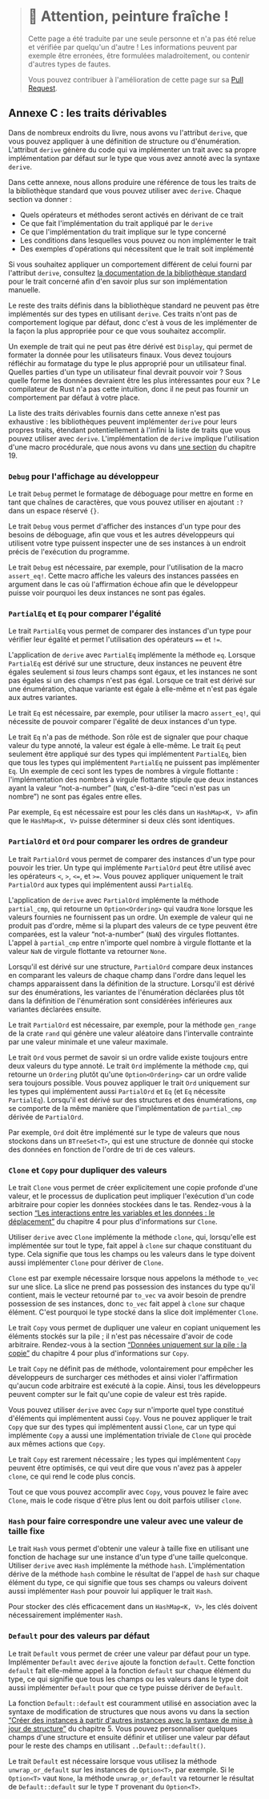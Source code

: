 > # 🚧 Attention, peinture fraîche !
>
> Cette page a été traduite par une seule personne et n'a pas été relue et
> vérifiée par quelqu'un d'autre ! Les informations peuvent par exemple être
> erronées, être formulées maladroitement, ou contenir d'autres types de fautes.
>
> Vous pouvez contribuer à l'amélioration de cette page sur sa
> [Pull Request](https://github.com/Jimskapt/rust-book-fr/pull/224).

<!--
## Appendix C: Derivable Traits
-->

## Annexe C : les traits dérivables

<!--
In various places in the book, we’ve discussed the `derive` attribute, which
you can apply to a struct or enum definition. The `derive` attribute generates
code that will implement a trait with its own default implementation on the
type you’ve annotated with the `derive` syntax.
-->

Dans de nombreux endroits du livre, nous avons vu l'attribut `derive`, que vous
pouvez appliquer à une définition de structure ou d'énumération. L'attribut
`derive` génère du code qui va implémenter un trait avec sa propre
implémentation par défaut sur le type que vous avez annoté avec la syntaxe
`derive`.

<!--
In this appendix, we provide a reference of all the traits in the standard
library that you can use with `derive`. Each section covers:
-->

Dans cette annexe, nous allons produire une référence de tous les traits de la
bibliothèque standard que vous pouvez utiliser avec `derive`. Chaque section
va donner :

<!--
* What operators and methods deriving this trait will enable
* What the implementation of the trait provided by `derive` does
* What implementing the trait signifies about the type
* The conditions in which you’re allowed or not allowed to implement the trait
* Examples of operations that require the trait
-->

* Quels opérateurs et méthodes seront activés en dérivant de ce trait
* Ce que fait l'implémentation du trait appliqué par le `derive`
* Ce que l'implémentation du trait implique sur le type concerné
* Les conditions dans lesquelles vous pouvez ou non implémenter le trait
* Des exemples d'opérations qui nécessitent que le trait soit implémenté

<!--
If you want different behavior from that provided by the `derive` attribute,
consult the [standard library documentation](../std/index.html)<!-- ignore -- >
for each trait for details of how to manually implement them.
-->

Si vous souhaitez appliquer un comportement différent de celui fourni par
l'attribut `derive`, consultez [la documentation de la bibliothèque
standard](https://doc.rust-lang.org/std/index.html)<!-- ignore --> pour le trait
concerné afin d'en savoir plus sur son implémentation manuelle.

<!--
The rest of the traits defined in the standard library can’t be implemented on
your types using `derive`. These traits don’t have sensible default behavior,
so it’s up to you to implement them in the way that makes sense for what you’re
trying to accomplish.
-->

Le reste des traits définis dans la bibliothèque standard ne peuvent pas être
implémentés sur des types en utilisant `derive`. Ces traits n'ont pas de
comportement logique par défaut, donc c'est à vous de les implémenter de la
façon la plus appropriée pour ce que vous souhaitez accomplir.

<!--
An example of a trait that can’t be derived is `Display`, which handles
formatting for end users. You should always consider the appropriate way to
display a type to an end user. What parts of the type should an end user be
allowed to see? What parts would they find relevant? What format of the data
would be most relevant to them? The Rust compiler doesn’t have this insight, so
it can’t provide appropriate default behavior for you.
-->

Un exemple de trait qui ne peut pas être dérivé est `Display`, qui permet de
formater la donnée pour les utilisateurs finaux. Vous devez toujours réfléchir
au formatage du type le plus approprié pour un utilisateur final. Quelles
parties d'un type un utilisateur final devrait pouvoir voir ? Sous quelle forme
les données devraient être les plus intéressantes pour eux ? Le compilateur de
Rust n'a pas cette intuition, donc il ne peut pas fournir un comportement par
défaut à votre place.

<!--
The list of derivable traits provided in this appendix is not comprehensive:
libraries can implement `derive` for their own traits, making the list of
traits you can use `derive` with truly open-ended. Implementing `derive`
involves using a procedural macro, which is covered in the
[“Macros”][macros]<!-- ignore -- > section of Chapter 19.
-->

La liste des traits dérivables fournis dans cette annexe n'est pas exhaustive :
les bibliothèques peuvent implémenter `derive` pour leurs propres traits,
étendant potentiellement à l'infini la liste de traits que vous pouvez utiliser
avec `derive`. L'implémentation de `derive` implique l'utilisation d'une macro
procédurale, que nous avons vu dans [une section][macros]<!-- ignore --> du
chapitre 19.

<!--
### `Debug` for Programmer Output
-->

### `Debug` pour l'affichage au développeur

<!--
The `Debug` trait enables debug formatting in format strings, which you
indicate by adding `:?` within `{}` placeholders.
-->

Le trait `Debug` permet le formatage de déboguage pour mettre en forme en tant
que chaînes de caractères, que vous pouvez utiliser en ajoutant `:?` dans un
espace réservé `{}`.

<!--
The `Debug` trait allows you to print instances of a type for debugging
purposes, so you and other programmers using your type can inspect an instance
at a particular point in a program’s execution.
-->

Le trait `Debug` vous permet d'afficher des instances d'un type pour des besoins
de déboguage, afin que vous et les autres développeurs qui utilisent votre type
puissent inspecter une de ses instances à un endroit précis de l'exécution du
programme.

<!--
The `Debug` trait is required, for example, in use of the `assert_eq!` macro.
This macro prints the values of instances given as arguments if the equality
assertion fails so programmers can see why the two instances weren’t equal.
-->

Le trait `Debug` est nécessaire, par exemple, pour l'utilisation de la macro
`assert_eq!`. Cette macro affiche les valeurs des instances passées en argument
dans le cas où l'affirmation échoue afin que le développeur puisse voir pourquoi
les deux instances ne sont pas égales.

<!--
### `PartialEq` and `Eq` for Equality Comparisons
-->

### `PartialEq` et `Eq` pour comparer l'égalité

<!--
The `PartialEq` trait allows you to compare instances of a type to check for
equality and enables use of the `==` and `!=` operators.
-->

Le trait `PartialEq` vous permet de comparer des instances d'un type pour
vérifier leur égalité et permet l'utilisation des opérateurs `==` et `!=`.

<!--
Deriving `PartialEq` implements the `eq` method. When `PartialEq` is derived on
structs, two instances are equal only if *all* fields are equal, and the
instances are not equal if any fields are not equal. When derived on enums,
each variant is equal to itself and not equal to the other variants.
-->

L'application de `derive` avec `PartialEq` implémente la méthode `eq`. Lorsque
`PartialEq` est dérivé sur une structure, deux instances ne peuvent être égales
seulement si *tous* leurs champs sont égaux, et les instances ne sont pas égales
si un des champs n'est pas égal. Lorsque ce trait est dérivé sur une
énumération, chaque variante est égale à elle-même et n'est pas égale aux autres
variantes.

<!--
The `PartialEq` trait is required, for example, with the use of the
`assert_eq!` macro, which needs to be able to compare two instances of a type
for equality.
-->

Le trait `Eq` est nécessaire, par exemple, pour utiliser la macro `assert_eq!`,
qui nécessite de pouvoir comparer l'égalité de deux instances d'un type.

<!--
The `Eq` trait has no methods. Its purpose is to signal that for every value of
the annotated type, the value is equal to itself. The `Eq` trait can only be
applied to types that also implement `PartialEq`, although not all types that
implement `PartialEq` can implement `Eq`. One example of this is floating point
number types: the implementation of floating point numbers states that two
instances of the not-a-number (`NaN`) value are not equal to each other.
-->

Le trait `Eq` n'a pas de méthode. Son rôle est de signaler que pour chaque
valeur du type annoté, la valeur est égale à elle-même. Le trait `Eq` peut
seulement être appliqué sur des types qui implémentent `PartialEq`, bien que
tous les types qui implémentent `PartialEq` ne puissent pas implémenter `Eq`. Un
exemple de ceci sont les types de nombres à virgule flottante : l'implémentation
des nombres à virgule flottante stipule que deux instances ayant la valeur
“not-a-number” (`NaN`, c'est-à-dire “ceci n'est pas un nombre”) ne sont pas
égales entre elles.

<!--
An example of when `Eq` is required is for keys in a `HashMap<K, V>` so the
`HashMap<K, V>` can tell whether two keys are the same.
-->

Par exemple, `Eq` est nécessaire est pour les clés dans un `HashMap<K, V>` afin
que le `HashMap<K, V>` puisse déterminer si deux clés sont identiques.

<!--
### `PartialOrd` and `Ord` for Ordering Comparisons
-->

### `PartialOrd` et `Ord` pour comparer les ordres de grandeur

<!--
The `PartialOrd` trait allows you to compare instances of a type for sorting
purposes. A type that implements `PartialOrd` can be used with the `<`, `>`,
`<=`, and `>=` operators. You can only apply the `PartialOrd` trait to types
that also implement `PartialEq`.
-->

Le trait `PartialOrd` vous permet de comparer des instances d'un type pour
pouvoir les trier. Un type qui implémente `PartialOrd` peut être utilisé avec
les opérateurs `<`, `>`, `<=`, et `>=`. Vous pouvez appliquer uniquement le
trait `PartialOrd` aux types qui implémentent aussi `PartialEq`.

<!--
Deriving `PartialOrd` implements the `partial_cmp` method, which returns an
`Option<Ordering>` that will be `None` when the values given don’t produce an
ordering. An example of a value that doesn’t produce an ordering, even though
most values of that type can be compared, is the not-a-number (`NaN`) floating
point value. Calling `partial_cmp` with any floating point number and the `NaN`
floating point value will return `None`.
-->

L'application de `derive` avec `PartialOrd` implémente la méthode `partial_cmp`,
qui retourne un `Option<Ordering>` qui vaudra `None` lorsque les valeurs
fournies ne fournissent pas un ordre. Un exemple de valeur qui ne produit pas
d'ordre, même si la plupart des valeurs de ce type peuvent être comparées, est
la valeur “not-a-number” (`NaN`) des virgules flottantes. L'appel à
`partial_cmp` entre n'importe quel nombre à virgule flottante et la valeur `NaN`
de virgule flottante va retourner `None`.

<!--
When derived on structs, `PartialOrd` compares two instances by comparing the
value in each field in the order in which the fields appear in the struct
definition. When derived on enums, variants of the enum declared earlier in the
enum definition are considered less than the variants listed later.
-->

Lorsqu'il est dérivé sur une structure, `PartialOrd` compare deux instances en
comparant les valeurs de chaque champ dans l'ordre dans lequel les champs
apparaissent dans la définition de la structure. Lorsqu'il est dérivé sur des
énumérations, les variantes de l'énumération déclarées plus tôt dans la
définition de l'énumération sont considérées inférieures aux variantes déclarées
ensuite.

<!--
The `PartialOrd` trait is required, for example, for the `gen_range` method
from the `rand` crate that generates a random value in the range specified by a
low value and a high value.
-->

Le trait `PartialOrd` est nécessaire, par exemple, pour la méthode `gen_range`
de la crate `rand` qui génère une valeur aléatoire dans l'intervalle contrainte
par une valeur minimale et une valeur maximale.

<!--
The `Ord` trait allows you to know that for any two values of the annotated
type, a valid ordering will exist. The `Ord` trait implements the `cmp` method,
which returns an `Ordering` rather than an `Option<Ordering>` because a valid
ordering will always be possible. You can only apply the `Ord` trait to types
that also implement `PartialOrd` and `Eq` (and `Eq` requires `PartialEq`). When
derived on structs and enums, `cmp` behaves the same way as the derived
implementation for `partial_cmp` does with `PartialOrd`.
-->

Le trait `Ord` vous permet de savoir si un ordre valide existe toujours entre
deux valeurs du type annoté. Le trait `Ord` implémente la méthode `cmp`, qui
retourne un `Ordering` plutôt qu'une `Option<Ordering>` car un ordre valide sera
toujours possible. Vous pouvez appliquer le trait `Ord` uniquement sur les types
qui implémentent aussi `PartialOrd` et `Eq` (et `Eq` nécessite `PartialEq`).
Lorsqu'il est dérivé sur des structures et des énumérations, `cmp` se comporte
de la même manière que l'implémentation de `partial_cmp` dérivée de
`PartialOrd`.

<!--
An example of when `Ord` is required is when storing values in a `BTreeSet<T>`,
a data structure that stores data based on the sort order of the values.
-->

Par exemple, `Ord` doit être implémenté sur le type de valeurs que nous stockons
dans un `BTreeSet<T>`, qui est une structure de donnée qui stocke des données en
fonction de l'ordre de tri de ces valeurs.

<!--
### `Clone` and `Copy` for Duplicating Values
-->

### `Clone` et `Copy` pour dupliquer des valeurs

<!--
The `Clone` trait allows you to explicitly create a deep copy of a value, and
the duplication process might involve running arbitrary code and copying heap
data. See the [“Ways Variables and Data Interact:
Clone”][ways-variables-and-data-interact-clone]<!-- ignore -- > section in
Chapter 4 for more information on `Clone`.
-->

Le trait `Clone` vous permet de créer explicitement une copie profonde d'une
valeur, et le processus de duplication peut impliquer l'exécution d'un code
arbitraire pour copier les données stockées dans le tas. Rendez-vous à la
section [“Les interactions entre les variables et les données : le
déplacement”][ways-variables-and-data-interact-clone]<!-- ignore --> du
chapitre 4 pour plus d'informations sur `Clone`.

<!--
Deriving `Clone` implements the `clone` method, which when implemented for the
whole type, calls `clone` on each of the parts of the type. This means all the
fields or values in the type must also implement `Clone` to derive `Clone`.
-->

Utiliser `derive` avec `Clone` implémente la méthode `clone`, qui, lorsqu'elle
est implémentée sur tout le type, fait appel à `clone` sur chaque constituant du
type. Cela signifie que tous les champs ou les valeurs dans le type doivent
aussi implémenter `Clone` pour dériver de `Clone`.

<!--
An example of when `Clone` is required is when calling the `to_vec` method on a
slice. The slice doesn’t own the type instances it contains, but the vector
returned from `to_vec` will need to own its instances, so `to_vec` calls
`clone` on each item. Thus, the type stored in the slice must implement `Clone`.
-->

`Clone` est par exemple nécessaire lorsque nous appelons la méthode `to_vec` sur
une slice. La slice ne prend pas possession des instances du type qu'il
contient, mais le vecteur retourné par `to_vec` va avoir besoin de prendre
possession de ses instances, donc `to_vec` fait appel à `clone` sur chaque
élément. C'est pourquoi le type stocké dans la slice doit implémenter `Clone`.

<!--
The `Copy` trait allows you to duplicate a value by only copying bits stored on
the stack; no arbitrary code is necessary. See the [“Stack-Only Data:
Copy”][stack-only-data-copy]<!-- ignore -- > section in Chapter 4 for more
information on `Copy`.
-->

Le trait `Copy` vous permet de dupliquer une valeur en copiant uniquement les
éléments stockés sur la pile ; il n'est pas nécessaire d'avoir de code
arbitraire. Rendez-vous à la section [“Données uniquement sur la pile : la
copie”][stack-only-data-copy]<!-- ignore --> du chapitre 4 pour plus
d'informations sur `Copy`.

<!--
The `Copy` trait doesn’t define any methods to prevent programmers from
overloading those methods and violating the assumption that no arbitrary code
is being run. That way, all programmers can assume that copying a value will be
very fast.
-->

Le trait `Copy` ne définit pas de méthode, volontairement pour empêcher les
développeurs de surcharger ces méthodes et ainsi violer l'affirmation qu'aucun
code arbitraire est exécuté à la copie. Ainsi, tous les développeurs peuvent
compter sur le fait qu'une copie de valeur est très rapide.

<!--
You can derive `Copy` on any type whose parts all implement `Copy`. You can
only apply the `Copy` trait to types that also implement `Clone`, because a
type that implements `Copy` has a trivial implementation of `Clone` that
performs the same task as `Copy`.
-->

Vous pouvez utiliser `derive` avec `Copy` sur n'importe quel type constitué
d'éléments qui implémentent aussi `Copy`. Vous ne pouvez appliquer le trait
`Copy` que sur des types qui implémentent aussi `Clone`, car un type qui
implémente `Copy` a aussi une implémentation triviale de `Clone` qui procède
aux mêmes actions que `Copy`.

<!--
The `Copy` trait is rarely required; types that implement `Copy` have
optimizations available, meaning you don’t have to call `clone`, which makes
the code more concise.
-->

Le trait `Copy` est rarement nécessaire ; les types qui implémentent `Copy`
peuvent être optimisés, ce qui veut dire que vous n'avez pas à appeler `clone`,
ce qui rend le code plus concis.

<!--
Everything possible with `Copy` you can also accomplish with `Clone`, but the
code might be slower or have to use `clone` in places.
-->

Tout ce que vous pouvez accomplir avec `Copy`, vous pouvez le faire avec
`Clone`, mais le code risque d'être plus lent ou doit parfois utiliser `clone`.

<!--
### `Hash` for Mapping a Value to a Value of Fixed Size
-->

### `Hash` pour faire correspondre une valeur avec une valeur de taille fixe

<!--
The `Hash` trait allows you to take an instance of a type of arbitrary size and
map that instance to a value of fixed size using a hash function. Deriving
`Hash` implements the `hash` method. The derived implementation of the `hash`
method combines the result of calling `hash` on each of the parts of the type,
meaning all fields or values must also implement `Hash` to derive `Hash`.
-->

Le trait `Hash` vous permet d'obtenir une valeur à taille fixe en utilisant une
fonction de hachage sur une instance d'un type d'une taille quelconque. Utiliser
`derive` avec `Hash` implémente la méthode `hash`. L'implémentation dérive de la
méthode `hash` combine le résultat de l'appel de `hash` sur chaque élément du
type, ce qui signifie que tous ses champs ou valeurs doivent aussi implémenter
`Hash` pour pouvoir lui appliquer le trait `Hash`.

<!--
An example of when `Hash` is required is in storing keys in a `HashMap<K, V>`
to store data efficiently.
-->

Pour stocker des clés efficacement dans un `HashMap<K, V>`, les clés doivent
nécessairement implémenter `Hash`.

<!--
### `Default` for Default Values
-->

### `Default` pour des valeurs par défaut

<!--
The `Default` trait allows you to create a default value for a type. Deriving
`Default` implements the `default` function. The derived implementation of the
`default` function calls the `default` function on each part of the type,
meaning all fields or values in the type must also implement `Default` to
derive `Default`.
-->

Le trait `Default` vous permet de créer une valeur par défaut pour un type.
Implémenter `Default` avec `derive` ajoute la fonction `default`. Cette fonction
`default` fait elle-même appel à la fonction `default` sur chaque élément du
type, ce qui signifie que tous les champs ou les valeurs dans le type doit aussi
implémenter `Default` pour que ce type puisse dériver de `Default`.

<!-- markdownlint-disable -->
<!--
The `Default::default` function is commonly used in combination with the struct
update syntax discussed in the [“Creating Instances From Other Instances With
Struct Update
Syntax”][creating-instances-from-other-instances-with-struct-update-syntax]<!-- ignore -- >
section in Chapter 5. You can customize a few fields of a struct and then
set and use a default value for the rest of the fields by using
`..Default::default()`.
-->


La fonction `Default::default` est couramment utilisé en association avec la
syntaxe de modification de structures que nous avons vu dans la section [“Créer
des instances à partir d'autres instances avec la syntaxe de mise à jour de
structure”][creating-instances-from-other-instances-with-struct-update-syntax]<!-- ignore -->
du chapitre 5. Vous pouvez personnaliser quelques champs d'une structure et
ensuite définir et utiliser une valeur par défaut pour le reste des champs en
utilisant `..Default::default()`.

<!--
The `Default` trait is required when you use the method `unwrap_or_default` on
`Option<T>` instances, for example. If the `Option<T>` is `None`, the method
`unwrap_or_default` will return the result of `Default::default` for the type
`T` stored in the `Option<T>`.
-->

Le trait `Default` est nécessaire lorsque vous utilisez la méthode
`unwrap_or_default` sur les instances de `Option<T>`, par exemple. Si le
`Option<T>` vaut `None`, la méthode `unwrap_or_default` va retourner le résultat
de `Default::default` sur le type `T` provenant du `Option<T>`.

<!--
[creating-instances-from-other-instances-with-struct-update-syntax]:
ch05-01-defining-structs.html#creating-instances-from-other-instances-with-struct-update-syntax
[stack-only-data-copy]:
ch04-01-what-is-ownership.html#stack-only-data-copy
[ways-variables-and-data-interact-clone]:
ch04-01-what-is-ownership.html#ways-variables-and-data-interact-clone
[macros]: ch19-06-macros.html#macros
-->

[creating-instances-from-other-instances-with-struct-update-syntax]:
ch05-01-defining-structs.html#cr%C3%A9er-des-instances-%C3%A0-partir-dautres-instances-avec-la-syntaxe-de-mise-%C3%A0-jour-de-structure
[stack-only-data-copy]:
ch04-01-what-is-ownership.html#donn%C3%A9es-uniquement-sur-la-pile--la-copie
[ways-variables-and-data-interact-clone]:
ch04-01-what-is-ownership.html#les-interactions-entre-les-variables-et-les-donn%C3%A9es--le-d%C3%A9placement
[macros]: ch19-06-macros.html
<!-- markdownlint-enable -->
